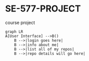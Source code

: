 # SE-577-PROJECT
course project
```mermaid
graph LR
A[User Interface] -->B()
    B -->|login goes here|
    B -->|info about me| 
    B -->|list all of my repos|
    B -->|repo details will go here|
```